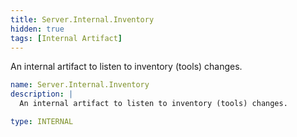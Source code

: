 ```yaml
---
title: Server.Internal.Inventory
hidden: true
tags: [Internal Artifact]
---
```


An internal artifact to listen to inventory (tools) changes.


```yaml
name: Server.Internal.Inventory
description: |
  An internal artifact to listen to inventory (tools) changes.

type: INTERNAL

```
